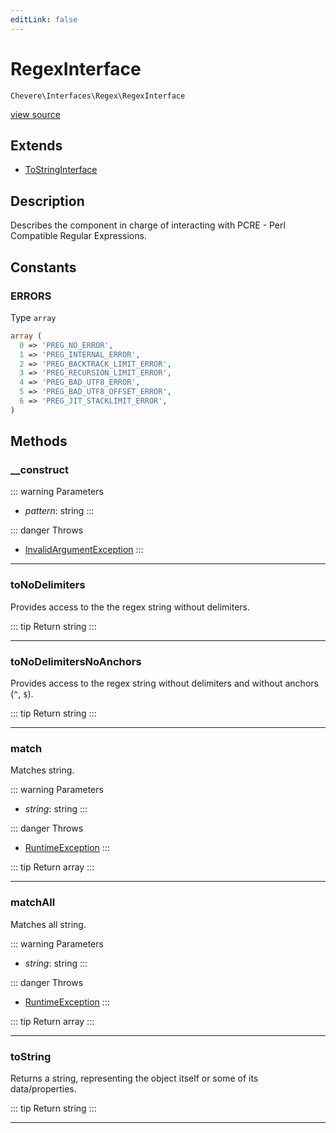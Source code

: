 ```yaml
---
editLink: false
---
```


# RegexInterface

`Chevere\Interfaces\Regex\RegexInterface`

[view source](https://github.com/chevere/chevere/blob/main/src/Chevere/Interfaces/Regex/RegexInterface.php)

## Extends

- [ToStringInterface](../Common/ToStringInterface.md)

## Description

Describes the component in charge of interacting with PCRE - Perl Compatible Regular Expressions.

## Constants

### ERRORS

Type `array`

```php
array (
  0 => 'PREG_NO_ERROR',
  1 => 'PREG_INTERNAL_ERROR',
  2 => 'PREG_BACKTRACK_LIMIT_ERROR',
  3 => 'PREG_RECURSION_LIMIT_ERROR',
  4 => 'PREG_BAD_UTF8_ERROR',
  5 => 'PREG_BAD_UTF8_OFFSET_ERROR',
  6 => 'PREG_JIT_STACKLIMIT_ERROR',
)
```

## Methods

### __construct

::: warning Parameters
- *pattern*: string
:::

::: danger Throws
- [InvalidArgumentException](../../Exceptions/Core/InvalidArgumentException.md) 
:::

---

### toNoDelimiters

Provides access to the the regex string without delimiters.

::: tip Return
string
:::

---

### toNoDelimitersNoAnchors

Provides access to the regex string without delimiters and without anchors (`^`, `$`).

::: tip Return
string
:::

---

### match

Matches string.

::: warning Parameters
- *string*: string
:::

::: danger Throws
- [RuntimeException](../../Exceptions/Core/RuntimeException.md) 
:::

::: tip Return
array
:::

---

### matchAll

Matches all string.

::: warning Parameters
- *string*: string
:::

::: danger Throws
- [RuntimeException](../../Exceptions/Core/RuntimeException.md) 
:::

::: tip Return
array
:::

---

### toString

Returns a string, representing the object itself or some of its data/properties.

::: tip Return
string
:::

---
